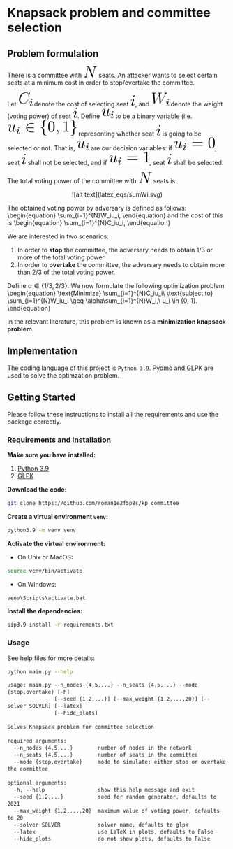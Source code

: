 # Knapsack problem and committee selection

## Problem formulation

There is a committee with ![alt text](latex_eqs/N.svg) seats. 
An attacker wants to select certain seats at a minimum cost in order to stop/overtake the committee.

Let ![alt text](latex_eqs/Ci.svg) denote the cost of selecting seat ![alt text](latex_eqs/i.svg), 
and ![alt text](latex_eqs/Wi.svg) denote the weight (voting power) of seat ![alt text](latex_eqs/i.svg). 
Define ![alt text](latex_eqs/ui.svg) to be a binary variable (i.e. ![alt text](latex_eqs/uiin.svg) 
representing whether seat ![alt text](latex_eqs/i.svg) is going to be selected or not. That is, 
![alt text](latex_eqs/ui.svg) are our decision variables: if ![alt text](latex_eqs/ui0.svg), seat 
![alt text](latex_eqs/i.svg) shall not be selected, and if ![alt text](latex_eqs/ui1.svg), seat 
![alt text](latex_eqs/i.svg) shall be selected.

The total voting power of the committee with ![alt text](latex_eqs/N.svg) seats is:
<p align="center">![alt text](latex_eqs/sumWi.svg)</p>

The obtained voting power by adversary is defined as follows:
\begin{equation}
    \sum_{i=1}^{N}W_iu_i,
\end{equation}
and the cost of this is
\begin{equation}
    \sum_{i=1}^{N}C_iu_i,
\end{equation}

We are interested in two scenarios:
1. In order to **stop** the committee, the adversary needs to obtain 1/3 or more of the total voting power.
2. In order to **overtake** the committee, the adversary needs to obtain more than 2/3 of the total voting power.

Define $\alpha \in \{1/3, 2/3\}$.
We now formulate the following optimization problem
\begin{equation}
    \text{Minimize} \sum_{i=1}^{N}C_iu_i\\
    \text{subject to} \sum_{i=1}^{N}W_iu_i \geq \alpha\sum_{i=1}^{N}W_i,\\
    u_i \in \{0, 1\}. 
\end{equation}

In the relevant literature, this problem is known as a **minimization knapsack problem**.

## Implementation

The coding language of this project is ```Python 3.9```. [Pyomo](http://www.pyomo.org/) and [GLPK](https://www.gnu.org/software/glpk/) are used to solve the optimzation problem.

## Getting Started
Please follow these instructions to install all the requirements and use the package correctly.

### Requirements and Installation
**Make sure you have installed:**
1. [Python 3.9](https://www.python.org/downloads/release/python-390/)
2. [GLPK](https://www.gnu.org/software/glpk/)

**Download the code:**
```bash
git clone https://github.com/roman1e2f5p8s/kp_committee
```

**Create a virtual environment ```venv```:**
```bash
python3.9 -m venv venv
```

**Activate the virtual environment:**
- On Unix or MacOS:
```bash
source venv/bin/activate
```
- On Windows:
```bash
venv\Scripts\activate.bat
```

**Install the dependencies:**
```bash
pip3.9 install -r requirements.txt
```

### Usage

See help files for more details:

```bash
python main.py --help
```

```
usage: main.py --n_nodes {4,5,...} --n_seats {4,5,...} --mode {stop,overtake} [-h]
               [--seed {1,2,...}] [--max_weight {1,2,...,20}] [--solver SOLVER] [--latex]
               [--hide_plots]

Solves Knapsack problem for committee selection

required arguments:
  --n_nodes {4,5,...}        number of nodes in the network
  --n_seats {4,5,...}        number of seats in the committee
  --mode {stop,overtake}     mode to simulate: either stop or overtake the committee

optional arguments:
  -h, --help                 show this help message and exit
  --seed {1,2,...}           seed for random generator, defaults to 2021
  --max_weight {1,2,...,20}  maximum value of voting power, defaults to 20
  --solver SOLVER            solver name, defaults to glpk
  --latex                    use LaTeX in plots, defaults to False
  --hide_plots               do not show plots, defaults to False
```


```python

```

